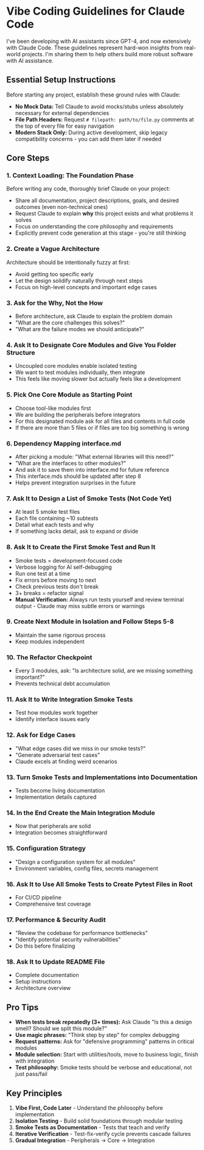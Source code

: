 # Vibe Coding Guidelines for Claude Code

I've been developing with AI assistants since GPT-4, and now extensively with Claude Code. These guidelines represent hard-won insights from real-world projects. I'm sharing them to help others build more robust software with AI assistance.

## Essential Setup Instructions

Before starting any project, establish these ground rules with Claude:

- **No Mock Data:** Tell Claude to avoid mocks/stubs unless absolutely necessary for external dependencies
- **File Path Headers:** Request `# filepath: path/to/file.py` comments at the top of every file for easy navigation
- **Modern Stack Only:** During active development, skip legacy compatibility concerns - you can add them later if needed

## Core Steps

### 1. Context Loading: The Foundation Phase

Before writing any code, thoroughly brief Claude on your project:

- Share all documentation, project descriptions, goals, and desired outcomes (even non-technical ones)
- Request Claude to explain **why** this project exists and what problems it solves
- Focus on understanding the core philosophy and requirements
- Explicitly prevent code generation at this stage - you're still thinking

### 2. Create a Vague Architecture

Architecture should be intentionally fuzzy at first:
- Avoid getting too specific early
- Let the design solidify naturally through next steps
- Focus on high-level concepts and important edge cases

### 3. Ask for the Why, Not the How

- Before architecture, ask Claude to explain the problem domain
- "What are the core challenges this solves?"
- "What are the failure modes we should anticipate?"

### 4. Ask It to Designate Core Modules and Give You Folder Structure

- Uncoupled core modules enable isolated testing
- We want to test modules individually, then integrate  
- This feels like moving slower but actually feels like a development

### 5. Pick One Core Module as Starting Point

- Choose tool-like modules first
- We are building the peripherals before integrators
- For this designated module ask for all files and contents in full code
- If there are more than 5 files or if files are too big something is wrong

### 6. Dependency Mapping interface.md

- After picking a module: "What external libraries will this need?"
- "What are the interfaces to other modules?"
- And ask it to save them into interface.md for future reference
- This interface.mds should be updated after step 8
- Helps prevent integration surprises in the future

### 7. Ask It to Design a List of Smoke Tests (Not Code Yet)

- At least 5 smoke test files
- Each file containing ~10 subtests
- Detail what each tests and why
- If something lacks detail, ask to expand or divide

### 8. Ask It to Create the First Smoke Test and Run It

- Smoke tests = development-focused code
- Verbose logging for AI self-debugging
- Run one test at a time
- Fix errors before moving to next
- Check previous tests don't break
- 3+ breaks = refactor signal
- **Manual Verification:** Always run tests yourself and review terminal output - Claude may miss subtle errors or warnings

### 9. Create Next Module in Isolation and Follow Steps 5-8

- Maintain the same rigorous process
- Keep modules independent

### 10. The Refactor Checkpoint

- Every 3 modules, ask: "Is architecture solid, are we missing something important?"
- Prevents technical debt accumulation

### 11. Ask It to Write Integration Smoke Tests

- Test how modules work together
- Identify interface issues early

### 12. Ask for Edge Cases

- "What edge cases did we miss in our smoke tests?"
- "Generate adversarial test cases"
- Claude excels at finding weird scenarios

### 13. Turn Smoke Tests and Implementations into Documentation

- Tests become living documentation
- Implementation details captured

### 14. In the End Create the Main Integration Module

- Now that peripherals are solid
- Integration becomes straightforward

### 15. Configuration Strategy

- "Design a configuration system for all modules"
- Environment variables, config files, secrets management

### 16. Ask It to Use All Smoke Tests to Create Pytest Files in Root

- For CI/CD pipeline
- Comprehensive test coverage

### 17. Performance & Security Audit

- "Review the codebase for performance bottlenecks"
- "Identify potential security vulnerabilities"
- Do this before finalizing

### 18. Ask It to Update README File

- Complete documentation
- Setup instructions
- Architecture overview

## Pro Tips

- **When tests break repeatedly (3+ times):** Ask Claude "Is this a design smell? Should we split this module?"
- **Use magic phrases:** "Think step by step" for complex debugging
- **Request patterns:** Ask for "defensive programming" patterns in critical modules
- **Module selection:** Start with utilities/tools, move to business logic, finish with integration
- **Test philosophy:** Smoke tests should be verbose and educational, not just pass/fail

## Key Principles

1. **Vibe First, Code Later** - Understand the philosophy before implementation
2. **Isolation Testing** - Build solid foundations through modular testing
3. **Smoke Tests as Documentation** - Tests that teach and verify
4. **Iterative Verification** - Test-fix-verify cycle prevents cascade failures
5. **Gradual Integration** - Peripherals → Core → Integration